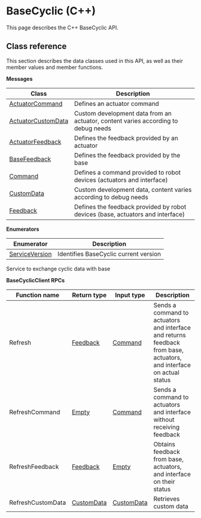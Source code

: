 # BaseCyclic \(C++\)

This page describes the C++ BaseCyclic API.

## Class reference

This section describes the data classes used in this API, as well as their member values and member functions.

 **Messages** 

|Class|Description|
|-----|-----------|
|[ActuatorCommand](../messages/BaseCyclic/ActuatorCommand.md#)|Defines an actuator command|
|[ActuatorCustomData](../messages/BaseCyclic/ActuatorCustomData.md#)|Custom development data from an actuator, content varies according to debug needs|
|[ActuatorFeedback](../messages/BaseCyclic/ActuatorFeedback.md#)|Defines the feedback provided by an actuator|
|[BaseFeedback](../messages/BaseCyclic/BaseFeedback.md#)|Defines the feedback provided by the base|
|[Command](../messages/BaseCyclic/Command.md#)|Defines a command provided to robot devices \(actuators and interface\)|
|[CustomData](../messages/BaseCyclic/CustomData.md#)|Custom development data, content varies according to debug needs|
|[Feedback](../messages/BaseCyclic/Feedback.md#)|Defines the feedback provided by robot devices \(base, actuators and interface\)|

 **Enumerators** 

|Enumerator|Description|
|----------|-----------|
|[ServiceVersion](../enums/BaseCyclic/ServiceVersion.md#)|Identifies BaseCyclic current version|

Service to exchange cyclic data with base

 **BaseCyclicClient RPCs** 

|Function name|Return type|Input type|Description|
|-------------|-----------|----------|-----------|
|Refresh|[Feedback](../messages/BaseCyclic/Feedback.md#)|[Command](../messages/BaseCyclic/Command.md#)|Sends a command to actuators and interface and returns feedback from base, actuators, and interface on actual status|
|RefreshCommand|[Empty](../messages/Common/Empty.md#)|[Command](../messages/BaseCyclic/Command.md#)|Sends a command to actuators and interface without receiving feedback|
|RefreshFeedback|[Feedback](../messages/BaseCyclic/Feedback.md#)|[Empty](../messages/Common/Empty.md#)|Obtains feedback from base, actuators, and interface on their status|
|RefreshCustomData|[CustomData](../messages/BaseCyclic/CustomData.md#)|[CustomData](../messages/BaseCyclic/CustomData.md#)|Retrieves custom data|

